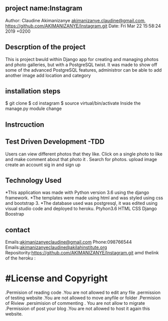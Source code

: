 ## project name:Instagram
 Author: Claudine Akimanizanye <akimanizanye.claudine@gmail.com>, https://github.com/AKIMANIZANYE/Instagram.git
 Date:   Fri Mar 22 15:58:24 2019 +0200



## Descrption of the project
This is project bwuld  within  Django app for creating and managing photos and photo galleries, but with a PostgreSQL twist. It was made to show off some of the advanced PostgreSQL features,  administror  can be able to  add another  image add location and category

## installation steps
$ git clone 
$ cd instagram
$ source virtual/bin/activate
Inside the manage.py module change 
## Instrcuction

## Test Driven Development -TDD
Users can view different photos that they like.
Click on a single photo to like and make comment about that photo it .
Search for  photos.
upload image
create an account sig in and sign up


## Technology  Used
*This application was made with Python version 3.6 using the django framework.
*The templates were made using html and was styled using css and bootstrap 3.
*The database used was postgresql, it was edited using visual studio code and deployed to heroku.
Ptyhon3.6 
HTML
CSS
Django
Boostrap

## contact
Emails:akimanizanyeclaudine@gmail.com Phone:098766544 Emails:akimanizanyeclaudine@akilahinstitute.org Repositority:https://github.com/AKIMANIZANYE/Instagram.git amd thelink of the heroku : 
# #License and Copyright

.Permision of reading code     .You are not allowed to edit any file
.permission of testing website      .You are  not allowed to move  anyfile or folder
.Permision of Riview 
.persimision of commenting           . You are not allow to migrate
.Permission of post your blog       .You are not allowed to host it again  this website.
